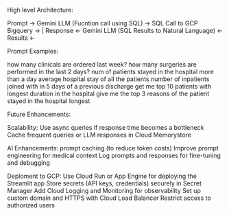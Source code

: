 High level Architecture:

Prompt -> Gemini LLM (Fucntion call using SQL) -> SQL Call to GCP Bigquery -> 
                                                                            |
Response <-     Gemini LLM (SQL Results to Natural Language)    <- Results <-


Prompt Examples:

how many clinicals are ordered last week?
how many surgeries are performed in the last 2 days?
num of patients stayed in the hospital more than a day
average hospital stay of all the patients
number of inpatients joined with in 5 days of a previous discharge
get me top 10 patients with longest duration in the hospital
give me the top 3 reasons of the patient stayed in the hospital longest

Future Enhancements:

Scalability:
Use async queries if response time becomes a bottleneck
Cache frequent queries or LLM responses in Cloud Memorystore

AI Enhancements:
prompt caching (to reduce token costs)
Improve prompt engineering for medical context
Log prompts and responses for fine-tuning and debugging

Deploment to GCP:
Use Cloud Run or App Engine for deploying the Streamlit app
Store secrets (API keys, credentials) securely in Secret Manager
Add Cloud Logging and Monitoring for observability
Set up custom domain and HTTPS with Cloud Load Balancer
Restrict access to authorized users